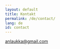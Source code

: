 ```yaml
---
layout: default
title: Kontakt
permalink: /de/contact/
lang: de
id: contact
---
```


[anlaukka@gmail.com](mailto:anlaukka@gmail.com)

